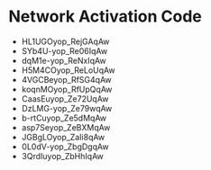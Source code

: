 # Network Activation Code
* HL1UGOyop_RejGAqAw
* SYb4U-yop_Re06IqAw
* dqM1e-yop_ReNxIqAw
* H5M4COyop_ReLoUqAw
* 4VGCBeyop_RfSG4qAw
* koqnMOyop_RfUpQqAw
* CaasEuyop_Ze72UqAw
* DzLMG-yop_Ze79wqAw
* b-rtCuyop_Ze5dMqAw
* asp7Seyop_ZeBXMqAw
* JGBgLOyop_ZaIi8qAw
* 0L0dV-yop_ZbgDgqAw
* 3QrdIuyop_ZbHhIqAw